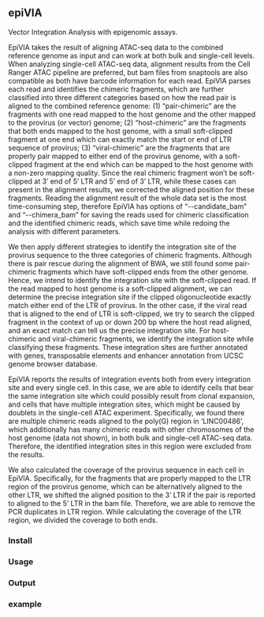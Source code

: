 ## epiVIA
Vector Integration Analysis with epigenomic assays.

EpiVIA takes the result of aligning ATAC-seq data to the combined reference genome as input and can work at both bulk and single-cell levels. When analyzing single-cell ATAC-seq data, alignment results from the Cell Ranger ATAC pipeline are preferred, but bam files from snaptools are also compatible as both have barcode information for each read. EpiVIA parses each read and identifies the chimeric fragments, which are further classified into three different categories based on how the read pair is aligned to the combined reference genome: (1) “pair-chimeric” are the fragments with one read mapped to the host genome and the other mapped to the provirus (or vector) genome; (2) “host-chimeric” are the fragments that both ends mapped to the host genome, with a small soft-clipped fragment at one end which can exactly match the start or end of LTR sequence of provirus; (3) “viral-chimeric” are the fragments that are properly pair mapped to either end of the provirus genome, with a soft-clipped fragment at the end which can be mapped to the host genome with a non-zero mapping quality. Since the real chimeric fragment won’t be soft-clipped at 3’ end of 5’ LTR and 5’ end of 3’ LTR, while these cases can present in the alignment results, we corrected the aligned position for these fragments. Reading the alignment result of the whole data set is the most time-consuming step, therefore EpiVIA has options of “--candidate_bam” and “--chimera_bam” for saving the reads used for chimeric classification and the identified chimeric reads, which save time while redoing the analysis with different parameters.
 
We then apply different strategies to identify the integration site of the provirus sequence to the three categories of chimeric fragments. Although there is pair rescue during the alignment of BWA, we still found some pair-chimeric fragments which have soft-clipped ends from the other genome. Hence, we intend to identify the integration site with the soft-clipped read. If the read mapped to host genome is a soft-clipped alignment, we can determine the precise integration site if the clipped oligonucleotide exactly match either end of the LTR of provirus. In the other case, if the viral read that is aligned to the end of LTR is soft-clipped, we try to search the clipped fragment in the context of up or down 200 bp where the host read aligned, and an exact match can tell us the precise integration site. For host-chimeric and viral-chimeric fragments, we identify the integration site while classifying these fragments. These integration sites are further annotated with genes, transposable elements and enhancer annotation from UCSC genome browser database.
 
EpiVIA reports the results of integration events both from every integration site and every single cell. In this case, we are able to identify cells that bear the same integration site which could possibly result from clonal expansion, and cells that have multiple integration sites, which might be caused by doublets in the single-cell ATAC experiment. Specifically, we found there are multiple chimeric reads aligned to the poly(G) region in ‘LINC00486’, which additionally has many chimeric reads with other chromosomes of the host genome (data not shown), in both bulk and single-cell ATAC-seq data. Therefore, the identified integration sites in this region were excluded from the results.
 
We also calculated the coverage of the provirus sequence in each cell in EpiVIA. Specifically, for the fragments that are properly mapped to the LTR region of the provirus genome, which can be alternatively aligned to the other LTR, we shifted the aligned position to the 3’ LTR if the pair is reported to aligned to the 5’ LTR in the bam file. Therefore, we are able to remove the PCR duplicates in LTR region. While calculating the coverage of the LTR region, we divided the coverage to both ends.


### Install

### Usage

### Output

### example
